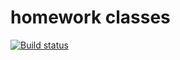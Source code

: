 # <h1>homework classes</h1>
[![Build status](https://ci.appveyor.com/api/projects/status/ufcub75n0rd6fnyo?svg=true)](https://ci.appveyor.com/project/andrejtop/classes)